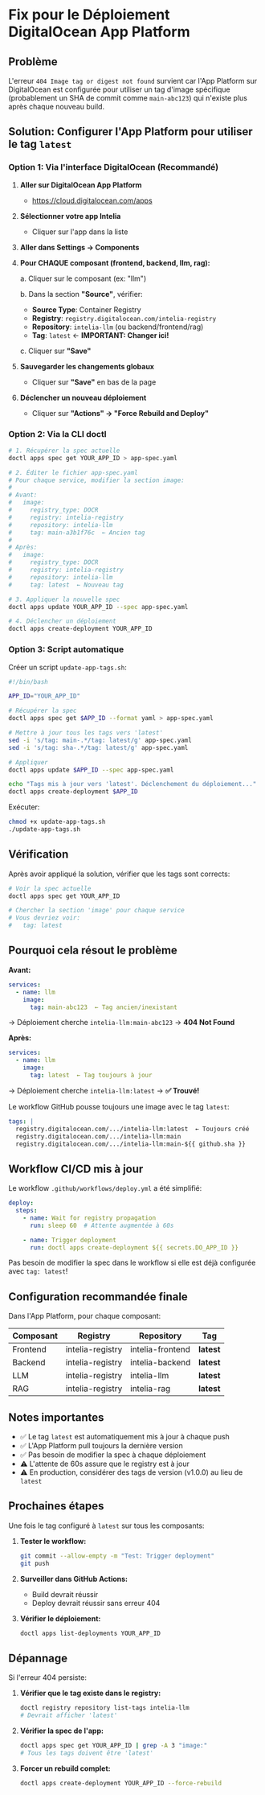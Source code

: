 # Fix pour le Déploiement DigitalOcean App Platform

## Problème

L'erreur `404 Image tag or digest not found` survient car l'App Platform sur DigitalOcean est configurée pour utiliser un tag d'image spécifique (probablement un SHA de commit comme `main-abc123`) qui n'existe plus après chaque nouveau build.

## Solution: Configurer l'App Platform pour utiliser le tag `latest`

### Option 1: Via l'interface DigitalOcean (Recommandé)

1. **Aller sur DigitalOcean App Platform**
   - https://cloud.digitalocean.com/apps

2. **Sélectionner votre app Intelia**
   - Cliquer sur l'app dans la liste

3. **Aller dans Settings → Components**

4. **Pour CHAQUE composant (frontend, backend, llm, rag):**

   a. Cliquer sur le composant (ex: "llm")

   b. Dans la section **"Source"**, vérifier:
      - **Source Type**: Container Registry
      - **Registry**: `registry.digitalocean.com/intelia-registry`
      - **Repository**: `intelia-llm` (ou backend/frontend/rag)
      - **Tag**: `latest` ← **IMPORTANT: Changer ici!**

   c. Cliquer sur **"Save"**

5. **Sauvegarder les changements globaux**
   - Cliquer sur **"Save"** en bas de la page

6. **Déclencher un nouveau déploiement**
   - Cliquer sur **"Actions" → "Force Rebuild and Deploy"**

### Option 2: Via la CLI doctl

```bash
# 1. Récupérer la spec actuelle
doctl apps spec get YOUR_APP_ID > app-spec.yaml

# 2. Éditer le fichier app-spec.yaml
# Pour chaque service, modifier la section image:
#
# Avant:
#   image:
#     registry_type: DOCR
#     registry: intelia-registry
#     repository: intelia-llm
#     tag: main-a3b1f76c  ← Ancien tag
#
# Après:
#   image:
#     registry_type: DOCR
#     registry: intelia-registry
#     repository: intelia-llm
#     tag: latest  ← Nouveau tag

# 3. Appliquer la nouvelle spec
doctl apps update YOUR_APP_ID --spec app-spec.yaml

# 4. Déclencher un déploiement
doctl apps create-deployment YOUR_APP_ID
```

### Option 3: Script automatique

Créer un script `update-app-tags.sh`:

```bash
#!/bin/bash

APP_ID="YOUR_APP_ID"

# Récupérer la spec
doctl apps spec get $APP_ID --format yaml > app-spec.yaml

# Mettre à jour tous les tags vers 'latest'
sed -i 's/tag: main-.*/tag: latest/g' app-spec.yaml
sed -i 's/tag: sha-.*/tag: latest/g' app-spec.yaml

# Appliquer
doctl apps update $APP_ID --spec app-spec.yaml

echo "Tags mis à jour vers 'latest'. Déclenchement du déploiement..."
doctl apps create-deployment $APP_ID
```

Exécuter:
```bash
chmod +x update-app-tags.sh
./update-app-tags.sh
```

## Vérification

Après avoir appliqué la solution, vérifier que les tags sont corrects:

```bash
# Voir la spec actuelle
doctl apps spec get YOUR_APP_ID

# Chercher la section 'image' pour chaque service
# Vous devriez voir:
#   tag: latest
```

## Pourquoi cela résout le problème

**Avant:**
```yaml
services:
  - name: llm
    image:
      tag: main-abc123  ← Tag ancien/inexistant
```
→ Déploiement cherche `intelia-llm:main-abc123` → **404 Not Found**

**Après:**
```yaml
services:
  - name: llm
    image:
      tag: latest  ← Tag toujours à jour
```
→ Déploiement cherche `intelia-llm:latest` → **✅ Trouvé!**

Le workflow GitHub pousse toujours une image avec le tag `latest`:
```yaml
tags: |
  registry.digitalocean.com/.../intelia-llm:latest  ← Toujours créé
  registry.digitalocean.com/.../intelia-llm:main
  registry.digitalocean.com/.../intelia-llm:main-${{ github.sha }}
```

## Workflow CI/CD mis à jour

Le workflow `.github/workflows/deploy.yml` a été simplifié:

```yaml
deploy:
  steps:
    - name: Wait for registry propagation
      run: sleep 60  # Attente augmentée à 60s

    - name: Trigger deployment
      run: doctl apps create-deployment ${{ secrets.DO_APP_ID }}
```

Pas besoin de modifier la spec dans le workflow si elle est déjà configurée avec `tag: latest`!

## Configuration recommandée finale

Dans l'App Platform, pour chaque composant:

| Composant | Registry | Repository | Tag |
|-----------|----------|------------|-----|
| Frontend | intelia-registry | intelia-frontend | **latest** |
| Backend | intelia-registry | intelia-backend | **latest** |
| LLM | intelia-registry | intelia-llm | **latest** |
| RAG | intelia-registry | intelia-rag | **latest** |

## Notes importantes

- ✅ Le tag `latest` est automatiquement mis à jour à chaque push
- ✅ L'App Platform pull toujours la dernière version
- ✅ Pas besoin de modifier la spec à chaque déploiement
- ⚠️ L'attente de 60s assure que le registry est à jour
- ⚠️ En production, considérer des tags de version (v1.0.0) au lieu de `latest`

## Prochaines étapes

Une fois le tag configuré à `latest` sur tous les composants:

1. **Tester le workflow:**
   ```bash
   git commit --allow-empty -m "Test: Trigger deployment"
   git push
   ```

2. **Surveiller dans GitHub Actions:**
   - Build devrait réussir
   - Deploy devrait réussir sans erreur 404

3. **Vérifier le déploiement:**
   ```bash
   doctl apps list-deployments YOUR_APP_ID
   ```

## Dépannage

Si l'erreur 404 persiste:

1. **Vérifier que le tag existe dans le registry:**
   ```bash
   doctl registry repository list-tags intelia-llm
   # Devrait afficher 'latest'
   ```

2. **Vérifier la spec de l'app:**
   ```bash
   doctl apps spec get YOUR_APP_ID | grep -A 3 "image:"
   # Tous les tags doivent être 'latest'
   ```

3. **Forcer un rebuild complet:**
   ```bash
   doctl apps create-deployment YOUR_APP_ID --force-rebuild
   ```
